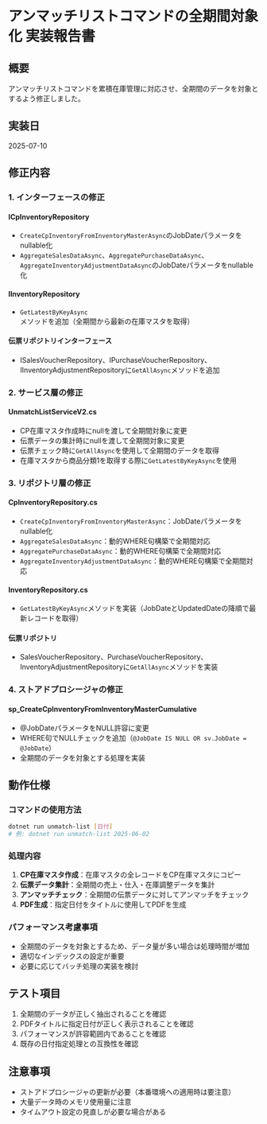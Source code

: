 # アンマッチリストコマンドの全期間対象化 実装報告書

## 概要
アンマッチリストコマンドを累積在庫管理に対応させ、全期間のデータを対象とするよう修正しました。

## 実装日
2025-07-10

## 修正内容

### 1. インターフェースの修正

#### ICpInventoryRepository
- `CreateCpInventoryFromInventoryMasterAsync`のJobDateパラメータをnullable化
- `AggregateSalesDataAsync`、`AggregatePurchaseDataAsync`、`AggregateInventoryAdjustmentDataAsync`のJobDateパラメータをnullable化

#### IInventoryRepository
- `GetLatestByKeyAsync`メソッドを追加（全期間から最新の在庫マスタを取得）

#### 伝票リポジトリインターフェース
- ISalesVoucherRepository、IPurchaseVoucherRepository、IInventoryAdjustmentRepositoryに`GetAllAsync`メソッドを追加

### 2. サービス層の修正

#### UnmatchListServiceV2.cs
- CP在庫マスタ作成時にnullを渡して全期間対象に変更
- 伝票データの集計時にnullを渡して全期間対象に変更
- 伝票チェック時に`GetAllAsync`を使用して全期間のデータを取得
- 在庫マスタから商品分類1を取得する際に`GetLatestByKeyAsync`を使用

### 3. リポジトリ層の修正

#### CpInventoryRepository.cs
- `CreateCpInventoryFromInventoryMasterAsync`：JobDateパラメータをnullable化
- `AggregateSalesDataAsync`：動的WHERE句構築で全期間対応
- `AggregatePurchaseDataAsync`：動的WHERE句構築で全期間対応
- `AggregateInventoryAdjustmentDataAsync`：動的WHERE句構築で全期間対応

#### InventoryRepository.cs
- `GetLatestByKeyAsync`メソッドを実装（JobDateとUpdatedDateの降順で最新レコードを取得）

#### 伝票リポジトリ
- SalesVoucherRepository、PurchaseVoucherRepository、InventoryAdjustmentRepositoryに`GetAllAsync`メソッドを実装

### 4. ストアドプロシージャの修正

#### sp_CreateCpInventoryFromInventoryMasterCumulative
- @JobDateパラメータをNULL許容に変更
- WHERE句でNULLチェックを追加（`@JobDate IS NULL OR sv.JobDate = @JobDate`）
- 全期間のデータを対象とする処理を実装

## 動作仕様

### コマンドの使用方法
```bash
dotnet run unmatch-list [日付]
# 例: dotnet run unmatch-list 2025-06-02
```

### 処理内容
1. **CP在庫マスタ作成**：在庫マスタの全レコードをCP在庫マスタにコピー
2. **伝票データ集計**：全期間の売上・仕入・在庫調整データを集計
3. **アンマッチチェック**：全期間の伝票データに対してアンマッチをチェック
4. **PDF生成**：指定日付をタイトルに使用してPDFを生成

### パフォーマンス考慮事項
- 全期間のデータを対象とするため、データ量が多い場合は処理時間が増加
- 適切なインデックスの設定が重要
- 必要に応じてバッチ処理の実装を検討

## テスト項目
1. 全期間のデータが正しく抽出されることを確認
2. PDFタイトルに指定日付が正しく表示されることを確認
3. パフォーマンスが許容範囲内であることを確認
4. 既存の日付指定処理との互換性を確認

## 注意事項
- ストアドプロシージャの更新が必要（本番環境への適用時は要注意）
- 大量データ時のメモリ使用量に注意
- タイムアウト設定の見直しが必要な場合がある
